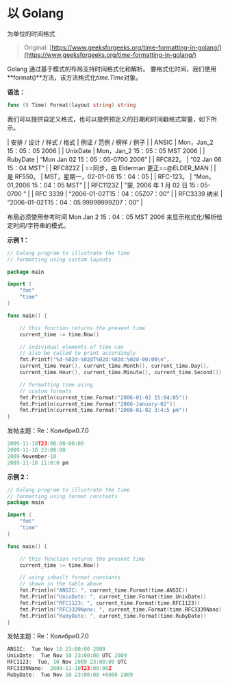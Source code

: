 # 以 Golang

为单位的时间格式

> Original: [https://www.geeksforgeeks.org/time-formatting-in-golang/](https://www.geeksforgeeks.org/time-formatting-in-golang/)

Golang 通过基于模式的布局支持时间格式化和解析。 要格式化时间，我们使用**format()**方法，该方法格式化*time.Time*对象。

**语法：**

```go
func (t Time) Format(layout string) string
```

我们可以提供自定义格式，也可以提供预定义的日期和时间戳格式常量，如下所示。

| 安排 / 设计 / 样式 / 格式 | 例证 / 范例 / 榜样 / 例子 |
| ANSIC | Mon，Jan_2 15：05：05 2006 |
| UnixDate | Mon，Jan_2 15：05：05 MST 2006 |
| RubyDate | “Mon Jan 02 15：05：05-0700 2006” |
| RFC822。 | “02 Jan 06 15：04 MST” |
| RFC822Z | ==同步，由 Elderman 更正==@ELDER_MAN |
| 是 RF550。 | MST，星期一，02-01-06 15：04：05 |
| RFC-123。 | “Mon，01,2006 15：04：05 MST” |
| RFC1123Z | "蒙, 2006 年 1 月 02 日 15 : 05-0700 " |
| RFC 3339 | “2006-01-02T15：04：05Z07：00” |
| RFC3339 纳米 | “2006-01-02T15：04：05.99999999Z07：00” |

布局必须使用参考时间 Mon Jan 2 15：04：05 MST 2006 来显示格式化/解析给定时间/字符串的模式。

**示例 1：**

```go
// Golang program to illustrate the time
// formatting using custom layouts

package main

import (
    "fmt"
    "time"
)

func main() {

    // this function returns the present time
    current_time := time.Now()

    // individual elements of time can
    // also be called to print accordingly
    fmt.Printf("%d-%02d-%02dT%02d:%02d:%02d-00:00\n",
    current_time.Year(), current_time.Month(), current_time.Day(),
    current_time.Hour(), current_time.Minute(), current_time.Second())

    // formatting time using
    // custom formats
    fmt.Println(current_time.Format("2006-01-02 15:04:05"))
    fmt.Println(current_time.Format("2006-January-02"))
    fmt.Println(current_time.Format("2006-01-02 3:4:5 pm"))
}
```

发帖主题：Re：Колибри0.7.0

```go
2009-11-10T23:00:00-00:00
2009-11-10 23:00:00
2009-November-10
2009-11-10 11:0:0 pm

```

**示例 2：**

```go
// Golang program to illustrate the time
// formatting using format constants
package main

import (
    "fmt"
    "time"
)

func main() {

    // this function returns the present time
    current_time := time.Now()

    // using inbuilt format constants
    // shown in the table above
    fmt.Println("ANSIC: ", current_time.Format(time.ANSIC))
    fmt.Println("UnixDate: ", current_time.Format(time.UnixDate))
    fmt.Println("RFC1123: ", current_time.Format(time.RFC1123))
    fmt.Println("RFC3339Nano: ", current_time.Format(time.RFC3339Nano))
    fmt.Println("RubyDate: ", current_time.Format(time.RubyDate))
}
```

发帖主题：Re：Колибри0.7.0

```go
ANSIC:  Tue Nov 10 23:00:00 2009
UnixDate:  Tue Nov 10 23:00:00 UTC 2009
RFC1123:  Tue, 10 Nov 2009 23:00:00 UTC
RFC3339Nano:  2009-11-10T23:00:00Z
RubyDate:  Tue Nov 10 23:00:00 +0000 2009

```